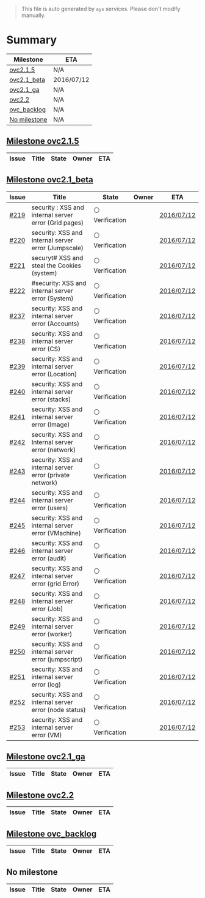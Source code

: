 > This file is auto generated by `ays` services. Please don't modify manually.

# Summary
|Milestone|ETA|
|---------|---|
|[ovc2.1.5](#milestone-ovc215)|N/A|
|[ovc2.1_beta](#milestone-ovc21_beta)|2016/07/12|
|[ovc2.1_ga](#milestone-ovc21_ga)|N/A|
|[ovc2.2](#milestone-ovc22)|N/A|
|[ovc_backlog](#milestone-ovc_backlog)|N/A|
|[No milestone](#no-milestone)|N/A|

## [Milestone ovc2.1.5](milestones/7:ovc2.1.5.md)


|Issue|Title|State|Owner|ETA|
|-----|-----|-----|-----|---|

## [Milestone ovc2.1_beta](milestones/2:ovc2.1_beta.md)


|Issue|Title|State|Owner|ETA|
|-----|-----|-----|-----|---|
|[#219](https://github.com/0-complexity/openvcloud/issues/219)|security : XSS and internal server error (Grid pages)|:white_circle: Verification||[2016/07/12](https://github.com/0-complexity/openvcloud/issues/219#issuecomment-None)|
|[#220](https://github.com/0-complexity/openvcloud/issues/220)|security: XSS and Internal server error (Jumpscale)|:white_circle: Verification||[2016/07/12](https://github.com/0-complexity/openvcloud/issues/220#issuecomment-None)|
|[#221](https://github.com/0-complexity/openvcloud/issues/221)|securyt# XSS and steal the Cookies (system)|:white_circle: Verification||[2016/07/12](https://github.com/0-complexity/openvcloud/issues/221#issuecomment-None)|
|[#222](https://github.com/0-complexity/openvcloud/issues/222)|#security: XSS and internal server error (System)|:white_circle: Verification||[2016/07/12](https://github.com/0-complexity/openvcloud/issues/222#issuecomment-None)|
|[#237](https://github.com/0-complexity/openvcloud/issues/237)|security: XSS and internal server error (Accounts)|:white_circle: Verification||[2016/07/12](https://github.com/0-complexity/openvcloud/issues/237#issuecomment-None)|
|[#238](https://github.com/0-complexity/openvcloud/issues/238)|security: XSS and internal server error (CS)|:white_circle: Verification||[2016/07/12](https://github.com/0-complexity/openvcloud/issues/238#issuecomment-None)|
|[#239](https://github.com/0-complexity/openvcloud/issues/239)|security: XSS and internal server error (Location)|:white_circle: Verification||[2016/07/12](https://github.com/0-complexity/openvcloud/issues/239#issuecomment-None)|
|[#240](https://github.com/0-complexity/openvcloud/issues/240)|security: XSS and internal server error (stacks)|:white_circle: Verification||[2016/07/12](https://github.com/0-complexity/openvcloud/issues/240#issuecomment-None)|
|[#241](https://github.com/0-complexity/openvcloud/issues/241)|security: XSS and internal server error (Image)|:white_circle: Verification||[2016/07/12](https://github.com/0-complexity/openvcloud/issues/241#issuecomment-None)|
|[#242](https://github.com/0-complexity/openvcloud/issues/242)|security: XSS and Internal server error (network)|:white_circle: Verification||[2016/07/12](https://github.com/0-complexity/openvcloud/issues/242#issuecomment-None)|
|[#243](https://github.com/0-complexity/openvcloud/issues/243)|security: XSS and internal server error (private network)|:white_circle: Verification||[2016/07/12](https://github.com/0-complexity/openvcloud/issues/243#issuecomment-None)|
|[#244](https://github.com/0-complexity/openvcloud/issues/244)|security: XSS and internal server error (users)|:white_circle: Verification||[2016/07/12](https://github.com/0-complexity/openvcloud/issues/244#issuecomment-None)|
|[#245](https://github.com/0-complexity/openvcloud/issues/245)|security: XSS and internal server error (VMachine)|:white_circle: Verification||[2016/07/12](https://github.com/0-complexity/openvcloud/issues/245#issuecomment-None)|
|[#246](https://github.com/0-complexity/openvcloud/issues/246)|security: XSS and internal server error (audit)|:white_circle: Verification||[2016/07/12](https://github.com/0-complexity/openvcloud/issues/246#issuecomment-None)|
|[#247](https://github.com/0-complexity/openvcloud/issues/247)|security: XSS and internal server error (grid Error)|:white_circle: Verification||[2016/07/12](https://github.com/0-complexity/openvcloud/issues/247#issuecomment-None)|
|[#248](https://github.com/0-complexity/openvcloud/issues/248)|security: XSS and internal server error (Job)|:white_circle: Verification||[2016/07/12](https://github.com/0-complexity/openvcloud/issues/248#issuecomment-None)|
|[#249](https://github.com/0-complexity/openvcloud/issues/249)|security: XSS and internal server error (worker)|:white_circle: Verification||[2016/07/12](https://github.com/0-complexity/openvcloud/issues/249#issuecomment-None)|
|[#250](https://github.com/0-complexity/openvcloud/issues/250)|security: XSS and internal server error (jumpscript)|:white_circle: Verification||[2016/07/12](https://github.com/0-complexity/openvcloud/issues/250#issuecomment-None)|
|[#251](https://github.com/0-complexity/openvcloud/issues/251)|security: XSS and internal server error (log)|:white_circle: Verification||[2016/07/12](https://github.com/0-complexity/openvcloud/issues/251#issuecomment-None)|
|[#252](https://github.com/0-complexity/openvcloud/issues/252)|security: XSS and internal server error (node status)|:white_circle: Verification||[2016/07/12](https://github.com/0-complexity/openvcloud/issues/252#issuecomment-None)|
|[#253](https://github.com/0-complexity/openvcloud/issues/253)|security: XSS and internal server error (VM)|:white_circle: Verification||[2016/07/12](https://github.com/0-complexity/openvcloud/issues/253#issuecomment-None)|

## [Milestone ovc2.1_ga](milestones/3:ovc2.1_ga.md)


|Issue|Title|State|Owner|ETA|
|-----|-----|-----|-----|---|

## [Milestone ovc2.2](milestones/4:ovc2.2.md)


|Issue|Title|State|Owner|ETA|
|-----|-----|-----|-----|---|

## [Milestone ovc_backlog](milestones/5:ovc_backlog.md)


|Issue|Title|State|Owner|ETA|
|-----|-----|-----|-----|---|




## No milestone
|Issue|Title|State|Owner|ETA|
|-----|-----|-----|-----|---|
